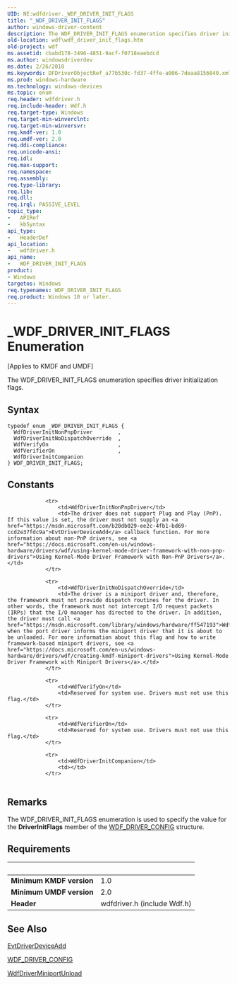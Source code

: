 ```yaml
---
UID: NE:wdfdriver._WDF_DRIVER_INIT_FLAGS
title: "_WDF_DRIVER_INIT_FLAGS"
author: windows-driver-content
description: The WDF_DRIVER_INIT_FLAGS enumeration specifies driver initialization flags.
old-location: wdf\wdf_driver_init_flags.htm
old-project: wdf
ms.assetid: cbabd178-3496-4851-9acf-f0718eaebdcd
ms.author: windowsdriverdev
ms.date: 2/26/2018
ms.keywords: DFDriverObjectRef_a77b530c-fd37-4ffe-a006-7deaa8156040.xml, WDF_DRIVER_INIT_FLAGS, WDF_DRIVER_INIT_FLAGS enumeration, WdfDriverInitNoDispatchOverride, WdfDriverInitNonPnpDriver, WdfVerifierOn, WdfVerifyOn, _WDF_DRIVER_INIT_FLAGS, kmdf.wdf_driver_init_flags, wdf.wdf_driver_init_flags, wdfdriver/WDF_DRIVER_INIT_FLAGS, wdfdriver/WdfDriverInitNoDispatchOverride, wdfdriver/WdfDriverInitNonPnpDriver, wdfdriver/WdfVerifierOn, wdfdriver/WdfVerifyOn
ms.prod: windows-hardware
ms.technology: windows-devices
ms.topic: enum
req.header: wdfdriver.h
req.include-header: Wdf.h
req.target-type: Windows
req.target-min-winverclnt: 
req.target-min-winversvr: 
req.kmdf-ver: 1.0
req.umdf-ver: 2.0
req.ddi-compliance: 
req.unicode-ansi: 
req.idl: 
req.max-support: 
req.namespace: 
req.assembly: 
req.type-library: 
req.lib: 
req.dll: 
req.irql: PASSIVE_LEVEL
topic_type:
-	APIRef
-	kbSyntax
api_type:
-	HeaderDef
api_location:
-	wdfdriver.h
api_name:
-	WDF_DRIVER_INIT_FLAGS
product:
- Windows
targetos: Windows
req.typenames: WDF_DRIVER_INIT_FLAGS
req.product: Windows 10 or later.
---
```


# _WDF_DRIVER_INIT_FLAGS Enumeration
<p class="CCE_Message">[Applies to KMDF and UMDF]

The WDF_DRIVER_INIT_FLAGS enumeration specifies driver initialization flags.

## Syntax
```
typedef enum _WDF_DRIVER_INIT_FLAGS {
  WdfDriverInitNonPnpDriver        ,
  WdfDriverInitNoDispatchOverride  ,
  WdfVerifyOn                      ,
  WdfVerifierOn                    ,
  WdfDriverInitCompanion
} WDF_DRIVER_INIT_FLAGS;
```

## Constants

<table>
            
                <tr>
                    <td>WdfDriverInitNonPnpDriver</td>
                    <td>The driver does not support Plug and Play (PnP). If this value is set, the driver must not supply an <a href="https://msdn.microsoft.com/b20db029-ee2c-4fb1-bd69-ccd2e37fdc9a">EvtDriverDeviceAdd</a> callback function. For more information about non-PnP drivers, see <a href="https://docs.microsoft.com/en-us/windows-hardware/drivers/wdf/using-kernel-mode-driver-framework-with-non-pnp-drivers">Using Kernel-Mode Driver Framework with Non-PnP Drivers</a>.</td>
                </tr>
            
                <tr>
                    <td>WdfDriverInitNoDispatchOverride</td>
                    <td>The driver is a miniport driver and, therefore, the framework must not provide dispatch routines for the driver. In other words, the framework must not intercept I/O request packets (IRPs) that the I/O manager has directed to the driver. In addition, the driver must call <a href="https://msdn.microsoft.com/library/windows/hardware/ff547193">WdfDriverMiniportUnload</a> when the port driver informs the miniport driver that it is about to be unloaded. For more information about this flag and how to write framework-based miniport drivers, see <a href="https://docs.microsoft.com/en-us/windows-hardware/drivers/wdf/creating-kmdf-miniport-drivers">Using Kernel-Mode Driver Framework with Miniport Drivers</a>.</td>
                </tr>
            
                <tr>
                    <td>WdfVerifyOn</td>
                    <td>Reserved for system use. Drivers must not use this flag.</td>
                </tr>
            
                <tr>
                    <td>WdfVerifierOn</td>
                    <td>Reserved for system use. Drivers must not use this flag.</td>
                </tr>
            
                <tr>
                    <td>WdfDriverInitCompanion</td>
                    <td></td>
                </tr>
</table>

## Remarks

The WDF_DRIVER_INIT_FLAGS enumeration is used to specify the value for the <b>DriverInitFlags</b> member of the <a href="https://msdn.microsoft.com/library/windows/hardware/ff551300">WDF_DRIVER_CONFIG</a> structure.

## Requirements
| &nbsp; | &nbsp; |
| ---- |:---- |
| **Minimum KMDF version** | 1.0 |
| **Minimum UMDF version** | 2.0 |
| **Header** | wdfdriver.h (include Wdf.h) |

## See Also

<a href="https://msdn.microsoft.com/b20db029-ee2c-4fb1-bd69-ccd2e37fdc9a">EvtDriverDeviceAdd</a>



<a href="https://msdn.microsoft.com/library/windows/hardware/ff551300">WDF_DRIVER_CONFIG</a>



<a href="https://msdn.microsoft.com/library/windows/hardware/ff547193">WdfDriverMiniportUnload</a>